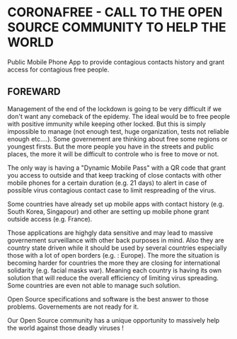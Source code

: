 # CORONAFREE - CALL TO THE OPEN SOURCE COMMUNITY TO HELP THE WORLD
Public Mobile Phone App to provide contagious contacts history and grant access for contagious free people.

## FOREWARD

Management of the end of the lockdown is going to be very difficult if we don't want any comeback of the epidemy.
The ideal would be to free people with positive immunity while keeping other locked. But this is simply impossible to manage (not enough test, huge organization, tests not reliable enough etc....). Some governement are thinking about free some regions or youngest firsts.
But the more people you have in the streets and public places, the more it will be difficult to controle who is free to move or not.

The only way is having a "Dynamic Mobile Pass" with a QR code that grant you access to outside and that keep tracking of close contacts with other mobile phones for a certain duration (e.g. 21 days) to alert in case of possible virus contagious contact case to limit respreading of the virus.

Some countries have already set up mobile apps with contact history (e.g. South Korea, Singapour) and other are setting up mobile phone grant outside access (e.g. France). 

Those applications are highgly data sensitive and may lead to massive governement surveillance with other back purposes in mind. Also they are country state driven while it should be used by several countries especially those with a lot of open borders (e.g. : Europe).
The more the situation is becoming harder for countries the more they are closing for international solidarity (e.g. facial masks war). Meaning each country is having its own solution that will reduce the overall efficiency of limiting virus spreading. Some countries are even not able to manage such solution.

Open Source specifications and software is the best answer to those problems. Governements are not ready for it. 

Our Open Source community has a unique opportunity to massively help the world against those deadly viruses !



